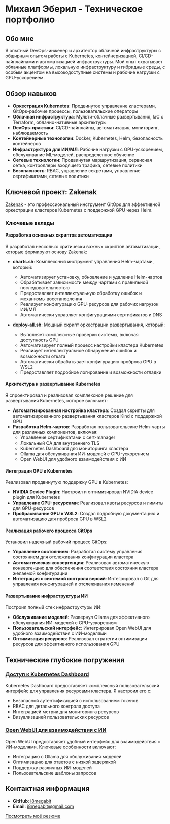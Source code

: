 # Михаил Эберил - Техническое портфолио

## Обо мне

Я опытный DevOps-инженер и архитектор облачной инфраструктуры с обширным опытом работы с Kubernetes, контейнеризацией, CI/CD-пайплайнами и автоматизацией инфраструктуры. Мой опыт охватывает облачные платформы, локальную инфраструктуру и гибридные среды, с особым акцентом на высокодоступные системы и рабочие нагрузки с GPU-ускорением.

## Обзор навыков

- **Оркестрация Kubernetes**: Продвинутое управление кластерами, GitOps-рабочие процессы, пользовательские операторы
- **Облачная инфраструктура**: Мульти-облачные развертывания, IaC с Terraform, облачно-нативные архитектуры
- **DevOps-практики**: CI/CD-пайплайны, автоматизация, мониторинг, наблюдаемость
- **Контейнерные технологии**: Docker, Kubernetes, Helm, безопасность контейнеров
- **Инфраструктура для ИИ/МЛ**: Рабочие нагрузки с GPU-ускорением, обслуживание ML-моделей, распределенное обучение
- **Сетевые технологии**: Продвинутая маршрутизация, сервисная сетка, контроллеры входящего трафика, сетевые политики
- **Безопасность**: RBAC, управление секретами, управление сертификатами, сетевые политики

## Ключевой проект: Zakenak

[Zakenak](https://github.com/i8megabit/zakenak) - это профессиональный инструмент GitOps для эффективной оркестрации кластеров Kubernetes с поддержкой GPU через Helm.

### Ключевые вклады

#### Разработка основных скриптов автоматизации

Я разработал несколько критически важных скриптов автоматизации, которые формируют основу Zakenak:

- **charts.sh**: Комплексный инструмент управления Helm-чартами, который:
  - Автоматизирует установку, обновление и удаление Helm-чартов
  - Обрабатывает зависимости между чартами с правильной последовательностью
  - Предоставляет интеллектуальную обработку ошибок и механизмы восстановления
  - Реализует конфигурацию GPU-ресурсов для рабочих нагрузок ИИ/МЛ
  - Автоматически управляет конфигурациями сертификатов и DNS

- **deploy-all.sh**: Мощный скрипт оркестрации развертывания, который:
  - Выполняет комплексные проверки системы, включая доступность GPU
  - Автоматизирует полный процесс настройки кластера Kubernetes
  - Реализует интеллектуальное обнаружение ошибок и возможности отката
  - Автоматически обрабатывает конфигурацию проброса GPU в WSL2
  - Предоставляет подробное логирование и возможности отладки

#### Архитектура и развертывание Kubernetes

Я спроектировал и реализовал комплексное решение для развертывания Kubernetes, которое включает:

- **Автоматизированная настройка кластера**: Создал скрипты для автоматизированного развертывания кластеров Kind с поддержкой GPU
- **Разработка Helm-чартов**: Разработал пользовательские Helm-чарты для различных компонентов, включая:
  - Управление сертификатами с cert-manager
  - Локальный CA для внутреннего TLS
  - Kubernetes Dashboard для мониторинга кластера
  - Ollama для обслуживания ИИ-моделей с GPU-ускорением
  - Open WebUI для удобного взаимодействия с ИИ

#### Интеграция GPU в Kubernetes

Реализовал продвинутую поддержку GPU в Kubernetes:

- **NVIDIA Device Plugin**: Настроил и оптимизировал NVIDIA device plugin для Kubernetes
- **Управление GPU-ресурсами**: Реализовал квоты ресурсов и лимиты для GPU-ресурсов
- **Пробрасывание GPU в WSL2**: Создал подробную документацию и автоматизацию для проброса GPU в WSL2

#### Реализация рабочего процесса GitOps

Установил надежный рабочий процесс GitOps:

- **Управление состоянием**: Разработал систему управления состоянием для отслеживания конфигурации кластера
- **Автоматическая конвергенция**: Реализовал автоматическую конвергенцию для обеспечения соответствия состояния кластера желаемой конфигурации
- **Интеграция с системой контроля версий**: Интегрировал с Git для управления конфигурацией и отслеживания изменений

#### Развертывание инфраструктуры ИИ

Построил полный стек инфраструктуры ИИ:

- **Обслуживание моделей**: Развернул Ollama для эффективного обслуживания ИИ-моделей с GPU-ускорением
- **Пользовательский интерфейс**: Интегрировал Open WebUI для удобного взаимодействия с ИИ-моделями
- **Оптимизация ресурсов**: Реализовал стратегии оптимизации ресурсов для эффективного использования GPU

## Технические глубокие погружения

### [Доступ к Kubernetes Dashboard](http://localhost:8001/api/v1/namespaces/kubernetes-dashboard/services/https:kubernetes-dashboard:/proxy/)

Kubernetes Dashboard предоставляет комплексный пользовательский интерфейс для управления ресурсами кластера. Я настроил его с:

- Безопасной аутентификацией с использованием токенов
- RBAC для детального контроля доступа
- Интеграцией метрик для мониторинга ресурсов
- Визуализацией пользовательских ресурсов

### [Open WebUI для взаимодействия с ИИ](http://localhost:3000)

Open WebUI предоставляет удобный интерфейс для взаимодействия с ИИ-моделями. Ключевые особенности включают:

- Интеграцию с Ollama для обслуживания моделей
- Оптимизацию для ответов с низкой задержкой
- Поддержку различных ИИ-моделей
- Пользовательские шаблоны запросов

## Контактная информация

- **GitHub**: [i8megabit](https://github.com/i8megabit)
- **Email**: i8megabit@gmail.com

[Посмотреть моё резюме](../resume/README.ru.md)
